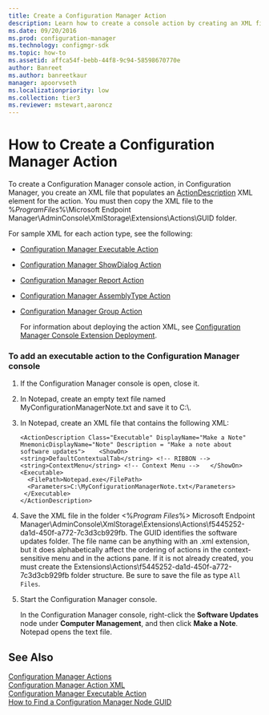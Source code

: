 ```yaml
---
title: Create a Configuration Manager Action
description: Learn how to create a console action by creating an XML file that populates an ActionDescription XML element for the action.
ms.date: 09/20/2016
ms.prod: configuration-manager
ms.technology: configmgr-sdk
ms.topic: how-to
ms.assetid: affca54f-bebb-44f8-9c94-58598670770e
author: Banreet
ms.author: banreetkaur
manager: apoorvseth
ms.localizationpriority: low
ms.collection: tier3
ms.reviewer: mstewart,aaroncz 
---
```

# How to Create a Configuration Manager Action
To create a Configuration Manager console action, in Configuration Manager, you create an XML file that populates an [ActionDescription](/previous-versions/system-center/developer/cc147252(v=msdn.10)) XML element for the action. You must then copy the XML file to the %*ProgramFiles*%\Microsoft Endpoint Manager\AdminConsole\XmlStorage\Extensions\Actions\GUID folder.  

 For sample XML for each action type, see the following:  

- [Configuration Manager Executable Action](../../../../develop/core/servers/console/executable-action.md)  

- [Configuration Manager ShowDialog Action](../../../../develop/core/servers/console/showdialog-action.md)  

- [Configuration Manager Report Action](../../../../develop/core/servers/console/report-action.md)  

- [Configuration Manager AssemblyType Action](../../../../develop/core/servers/console/assemblytype-action.md)  

- [Configuration Manager Group Action](../../../../develop/core/servers/console/group-action.md)  

  For information about deploying the action XML, see [Configuration Manager Console Extension Deployment](../../../../develop/core/servers/console/console-extension-deployment.md).  

### To add an executable action to the Configuration Manager console  

1.  If the Configuration Manager console is open, close it.  

2.  In Notepad, create an empty text file named MyConfigurationManagerNote.txt and save it to C:\\.  

3.  In Notepad, create an XML file that contains the following XML:  

    ```  
    <ActionDescription Class="Executable" DisplayName="Make a Note" MnemonicDisplayName="Note" Description = "Make a note about software updates">    <ShowOn>      <string>DefaultContextualTab</string> <!-- RIBBON -->     <string>ContextMenu</string> <!-- Context Menu -->   </ShowOn>       <Executable>  
      <FilePath>Notepad.exe</FilePath>  
      <Parameters>C:\MyConfigurationManagerNote.txt</Parameters>  
     </Executable>  
    </ActionDescription>  
    ```  

4.  Save the XML file in the folder \<%*Program Files*%> Microsoft Endpoint Manager\AdminConsole\XmlStorage\Extensions\Actions\f5445252-da1d-450f-a772-7c3d3cb929fb. The GUID identifies the software updates folder. The file name can be anything with an .xml extension, but it does alphabetically affect the ordering of actions in the context-sensitive menu and in the actions pane. If it is not already created, you must create the Extensions\Actions\f5445252-da1d-450f-a772-7c3d3cb929fb folder structure. Be sure to save the file as type `All Files`.  

5.  Start the Configuration Manager console.  

     In the Configuration Manager console, right-click the **Software Updates** node under **Computer Management**, and then click **Make a Note**. Notepad opens the text file.  

## See Also  
 [Configuration Manager Actions](../../../../develop/core/servers/console/configuration-manager-actions.md)   
 [Configuration Manager Action XML](../../../../develop/core/servers/console/configuration-manager-action-xml.md)   
 [Configuration Manager Executable Action](../../../../develop/core/servers/console/executable-action.md)   
 [How to Find a Configuration Manager Node GUID](../../../../develop/core/servers/console/how-to-find-a-configuration-manager-console-node-guid.md)
